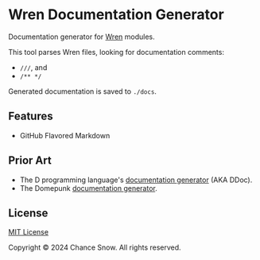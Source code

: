 # Wren Documentation Generator

Documentation generator for [Wren](https://wren.io) modules.

This tool parses Wren files, looking for documentation comments:

- `///`, and
- `/** */`

Generated documentation is saved to `./docs`.

## Features
- GitHub Flavored Markdown

## Prior Art
- The D programming language's [documentation generator](https://dlang.org/spec/ddoc.html) (AKA DDoc).
- The Domepunk [documentation generator](https://github.com/NinjasCL/domepunk/blob/main/tools/docs/__main__.py).

## License

[MIT License](https://opensource.org/licenses/MIT)

Copyright &copy; 2024 Chance Snow. All rights reserved.
